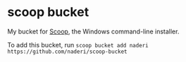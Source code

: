 # scoop bucket
My bucket for [Scoop](https://scoop.sh), the Windows command-line installer.

To add this bucket, run
`scoop bucket add naderi https://github.com/naderi/scoop-bucket`
